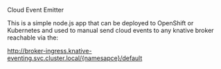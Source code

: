 Cloud Event Emitter

This is a simple node.js app that can be deployed to OpenShift or Kubernetes and used to manual send cloud events to any knative broker reachable via the:

http://broker-ingress.knative-eventing.svc.cluster.local/{namesapce}/default

